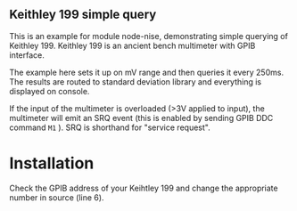 ## Keithley 199 simple query
This is an example for module node-nise, demonstrating simple querying of Keithley 199. Keithley 199 is an ancient bench multimeter with GPIB interface. 

The example here sets it up on mV range and then queries it every 250ms. The results are routed to standard deviation library and everything is displayed on console. 

If the input of the multimeter is overloaded (>3V applied to input), the multimeter will emit an SRQ event (this is enabled by sending GPIB DDC command ``` M1 ``` ). SRQ is shorthand for "service request". 

# Installation
Check the GPIB address of your Keihtley 199 and change the appropriate number in source (line 6).


